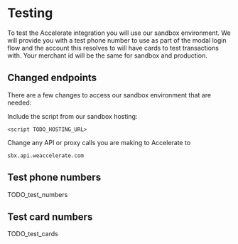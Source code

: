 # Testing

To test the Accelerate integration you will use our sandbox environment. We will provide you with a test phone number to use as part of the modal login flow and the account this resolves to will have cards to test transactions with. Your merchant id will be the same for sandbox and production.

## Changed endpoints

There are a few changes to access our sandbox environment that are needed:

Include the script from our sandbox hosting:

```
<script TODO_HOSTING_URL>
```

Change any API or proxy calls you are making to Accelerate to

```
sbx.api.weaccelerate.com
```

## Test phone numbers

TODO_test_numbers

## Test card numbers

TODO_test_cards
